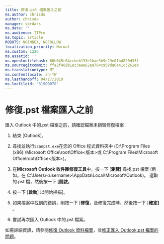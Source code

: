 ```yaml
---
title: 修復.pst 檔案匯入之前
ms.author: chrisda
author: chrisda
manager: serdars
ms.date: ''
ms.audience: ITPro
ms.topic: article
ROBOTS: NOINDEX, NOFOLLOW
localization_priority: Normal
ms.custom: 1226
ms.assetid: ''
ms.openlocfilehash: 66b045c04ccbeb133e1bae3b9c29e01b4820d33f
ms.sourcegitcommit: ffe2f489b1ac3aae62aa784c959da6a41c3261eb
ms.translationtype: MT
ms.contentlocale: zh-TW
ms.lasthandoff: 04/17/2019
ms.locfileid: "31909078"
---
```

# <a name="repair-pst-file-before-importing"></a>修復.pst 檔案匯入之前

匯入 Outlook 中的.pst 檔案之前，請確認檔案未損毀修復檔案：

1. 結束 [Outlook]。

2. 尋找並執行`Scanpst.exe`在您的 Office 程式資料夾中 (C:\Program Files (x86) \Microsoft Office\root\Office\<版本\>或 C:\Program Files\Microsoft Office\root\Office\<版本\>)。

3. 在**Microsoft Outlook 收件匣修復工具**中，按一下 [**瀏覽]** 尋找.pst 檔案 (例如，在 C:\Users\\<username\>\AppData\Local\Microsoft\Outlook)。 選取的.pst 檔，然後按一下 [**開啟**。

4. 按一下 [**啟動**] 以開始掃描]。

5. 如果檔案中找到的錯誤，則按一下 [**修復**，及修復完成時，然後按一下 [**確定]** 。

6. 嘗試再次匯入 Outlook 中的.pst 檔案。

如需詳細資訊，請參閱[修復 Outlook 資料檔案](https://support.office.com/article/25663bc3-11ec-4412-86c4-60458afc5253)，並[修正匯入 Outlook.pst 檔案的問題](https://support.office.com/article/2d2e50dc-5c36-4ab2-ab50-f1be733b3d6e)。

